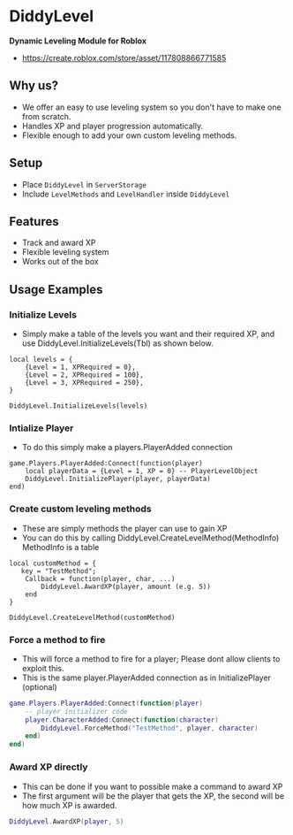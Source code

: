 # DiddyLevel
**Dynamic Leveling Module for Roblox**

- https://create.roblox.com/store/asset/117808866771585

## Why us?
- We offer an easy to use leveling system so you don't have to make one from scratch.
- Handles XP and player progression automatically.
- Flexible enough to add your own custom leveling methods.

## Setup
- Place `DiddyLevel` in `ServerStorage`
- Include `LevelMethods` and `LevelHandler` inside `DiddyLevel`

## Features
- Track and award XP
- Flexible leveling system
- Works out of the box

## Usage Examples

### Initialize Levels
- Simply make a table of the levels you want and their required XP, and use DiddyLevel.InitializeLevels(Tbl) as shown below.
```luau
local levels = {
    {Level = 1, XPRequired = 0},
    {Level = 2, XPRequired = 100},
    {Level = 3, XPRequired = 250},
}

DiddyLevel.InitializeLevels(levels)
```
### Intialize Player
- To do this simply make a players.PlayerAdded connection
```luau
game.Players.PlayerAdded:Connect(function(player)
    local playerData = {Level = 1, XP = 0} -- PlayerLevelObject
    DiddyLevel.InitializePlayer(player, playerData)
end)
```
### Create custom leveling methods
- These are simply methods the player can use to gain XP
- You can do this by calling DiddyLevel.CreateLevelMethod(MethodInfo) MethodInfo is a table
```luau
local customMethod = {
   key = "TestMethod";
    Callback = function(player, char, ...)
        DiddyLevel.AwardXP(player, amount (e.g. 5))
    end
}

DiddyLevel.CreateLevelMethod(customMethod)
```
### Force a method to fire
- This will force a method to fire for a player; Please dont allow clients to exploit this.
- This is the same player.PlayerAdded connection as in InitializePlayer (optional)
```lua
game.Players.PlayerAdded:Connect(function(player)
    -- player initializer code
    player.CharacterAdded:Connect(function(character)
        DiddyLevel.ForceMethod("TestMethod", player, character)
    end)
end)
```
### Award XP directly
- This can be done if you want to possible make a command to award XP
- The first argument will be the player that gets the XP, the second will be how much XP is awarded.
```lua
DiddyLevel.AwardXP(player, 5)
```



    
